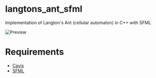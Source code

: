 # langtons_ant_sfml
Implementation of Langton's Ant (cellular automaton) in C++ with SFML

![Preview](https://i.imgur.com/L1WW2x3.png "Window Preview. 2 ants")

# Requirements
* [Cavis](https://github.com/Rapatas/cellular_automaton_view_sfml)
* [SFML](https://www.sfml-dev.org/index.php)
